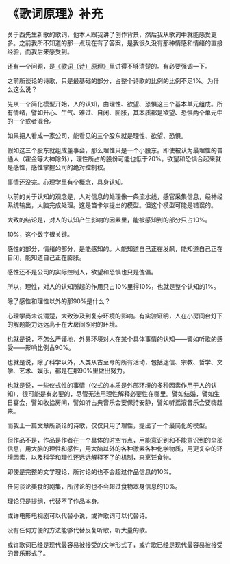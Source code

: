# 《歌词原理》补充

关于西先生新歌的歌词，他本人跟我讲了创作背景，然后我从歌词中就能感受更多。之前我所不知道的那一点现在有了答案，是我很久没有那种情感和情绪的直接经验，而我后来感受到。

还有一个问题，是[《歌词（诗）原理》](https://mp.weixin.qq.com/s?__biz=MjM5NzE3MTc4Mg==&mid=2651278337&idx=1&sn=d201f0580a5be8af5875e694ab5291b4&chksm=bd2deb288a5a623ea2d10c0f62bdf23fdf7b870689a4a4f6a209f5b158d0fb9d943158976d04&token=323690248&lang=zh_CN&scene=21#wechat_redirect)里讲得不够清楚的。有必要强调一下。

之前所谈论的诗歌，只是最基础的部分，占整个诗歌的比例的比例不足1%。为什么这么说？

先从一个简化模型开始，人的认知，由理性、欲望、恐惧这三个基本单元组成。所有情绪，譬如开心、生气、难过、自闭、膨胀，其本质都是欲望、恐惧两个单元中的一个或者混合。

如果把人看成一家公司，能看见的三个股东就是理性、欲望、恐惧。

假如这三个股东就组成董事会，那么理性只是一个小股东。即使被认为最理性的普通人（霍金等大神除外），理性所占的股份可能也低于20%。欲望和恐惧合起来就是感性，感性掌握公司的绝对控制权。

事情还没完。心理学里有个概念，具身认知。

以前的关于认知的观念是，人对信息的处理像一条流水线，感官采集信息，经神经系统输出，大脑完成处理。这是笛卡尔提出的模型。但这个模型可能是错误的。

大致的结论是，对人的认知产生影响的因素里，能被感知到的部分只占10%。

10%，这个数字很关键。

感性的部分，情绪的部分，是能感知的。人能知道自己正在发飙，能知道自己正在自闭，能知道自己正在膨胀。

感性还不是公司的实际控制人，欲望和恐惧也只是傀儡。

所以，理性，对人的认知所起的作用只占10%里得10%，也就是整个认知的1%。

除了感性和理性以外的那90%是什么？

心理学尚未说清楚，大致涉及到复杂环境的影响。有实验证明，人在小房间台灯下的解题能力远远高于在大房间照明的环境。

也就是说，不怎么严谨地，外界环境对人在某个具体事情的认知——譬如听歌的感受——影响比例占90%。

也就是说，除了科学以外，人类从古至今的所有活动，包括迷信、宗教、哲学、文学、艺术、娱乐，都是在那90%里做出努力。

也就是说，一些仪式性的事情（仪式的本质是外部环境的多种因素作用于人的认知），很可能是有必要的，尽管无法用理性解释必要性在哪里。譬如结婚，譬如生日宴会，譬如收拾房间，譬如听古典音乐会要保持安静，譬如听摇滚音乐会要嗨起来。

而我上一篇文章所谈论的诗歌，仅仅只用了理性，提出了一个最简化的模型。

但作品不是，作品是作者在一个具体的时空节点，用能意识到和不能意识到的全部信息，用大脑的理性和感性，用大脑以外的各种激素各种化学物质，用更复杂的环境因素，以及科学和理性还远远解释不了的机制，来烹饪食物。

即使是完整的文学理论，所讨论的也不会超过作品信息的10%。

任何谈论美食的剧集，所讨论的也不会超过食物本身信息的10%。  


理论只是提纲，代替不了作品本身。

或许电影电视剧可以代替小说，或许歌词可以代替诗。

没有任何方便的方法能够代替反复听歌，听大量的歌。

或许歌词已经是现代最容易被接受的文学形式了，或许歌已经是现代最容易被接受的音乐形式了。

